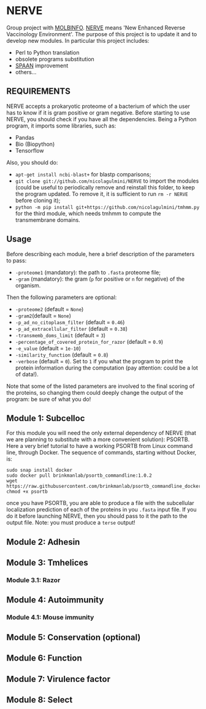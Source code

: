 # NERVE

Group project with [MOLBINFO](http://www.bio.unipd.it/molbinfo/). 
[NERVE](https://www.ncbi.nlm.nih.gov/pmc/articles/PMC1570458/) means 'New Enhanced Reverse Vaccinology Environment'. The purpose of this project is to update it and to develop new modules. In particular this project includes:
- Perl to Python translation
- obsolete programs substitution
- [SPAAN](https://github.com/nicolagulmini/spaan) improvement
- others... 

## REQUIREMENTS
NERVE accepts a prokaryotic proteome of a bacterium of which the user has to know if it is gram positive or gram negative.
Before starting to use NERVE, you should check if you have all the dependencies. Being a Python program, it imports some libraries, such as:
- Pandas 
- Bio (Biopython)
- Tensorflow

Also, you should do:
- `apt-get install ncbi-blast+` for blastp comparisons;
- `git clone git://github.com/nicolagulmini/NERVE` to import the modules (could be useful to periodically remove and reinstall this folder, to keep the program updated. To remove it, it is sufficient to run `rm -r NERVE` before cloning it);
- `python -m pip install git+https://github.com/nicolagulmini/tmhmm.py` for the third module, which needs tmhmm to compute the transmembrane domains. 

## Usage

Before describing each module, here a brief description of the parameters to pass:
- `-proteome1` (mandatory): the path to `.fasta` proteome file;
- `-gram` (mandatory): the gram (`p` for positive or `n` for negative) of the organism.

Then the following parameters are optional:
- `-proteome2` (default = `None`)
- `-gram2`(default = `None`)
- `-p_ad_no_citoplasm_filter` (default = `0.46`)
- `-p_ad_extracellular_filter` (default = `0.38`)
- `-transmemb_doms_limit` (default = `3`)
- `-percentage_of_covered_protein_for_razor` (default = `0.9`)
- `-e_value` (default = `1e-10`)
- `-similarity_function` (default = `0.8`)
- `-verbose` (default = `0`). Set to `1` if you what the program to print the protein information during the computation (pay attention: could be a lot of data!).

Note that some of the listed parameters are involved to the final scoring of the proteins, so changing them could deeply change the output of the program: be sure of what you do!

## Module 1: Subcelloc
For this module you will need the only external dependency of NERVE (that we are planning to substitute with a more convenient solution): PSORTB. 
Here a very brief tutorial to have a working PSORTB from Linux command line, through Docker. The sequence of commands, starting without Docker, is:

```
sudo snap install docker
sudo docker pull brinkmanlab/psortb_commandline:1.0.2
wget https://raw.githubusercontent.com/brinkmanlab/psortb_commandline_docker/master/psortb
chmod +x psortb
```
once you have PSORTB, you are able to produce a file with the subcellular localization prediction of each of the proteins in you `.fasta` input file. If you do it before launching NERVE, then you should pass to it the path to the output file. Note: you must produce a `terse` output!

## Module 2: Adhesin
## Module 3: Tmhelices
### Module 3.1: Razor
## Module 4: Autoimmunity
### Module 4.1: Mouse immunity
## Module 5: Conservation (optional)
## Module 6: Function
## Module 7: Virulence factor
## Module 8: Select

